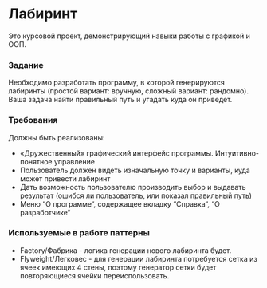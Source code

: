 # Лабиринт
Это курсовой проект, демонстрирующий навыки работы с графикой и ООП.

### Задание
Необходимо разработать программу, в которой генерируются лабиринты (простой вариант: вручную, сложный вариант: рандомно). Ваша задача найти правильный путь и угадать куда он приведет.

### Требования
Должны быть реализованы:
- «Дружественный» графический интерфейс программы. Интуитивно-понятное управление
- Пользователь должен видеть изначальную точку и варианты, куда может привести лабиринт
- Дать возможность пользователю производить выбор и выдавать результат (ошибся ли пользователь, или показал правильный путь)
- Меню “О программе“, содержащее вкладку  “Справка“, “О разработчике“

### Используемые в работе паттерны
- Factory/Фабрика - логика генерации нового лабиринта будет.
- Flyweight/Легковес - для генерации лабиринта потребуется сетка из ячеек имеющих 4 стены, поэтому генератор сетки будет повторяющиеся ячейки переиспользовать.

